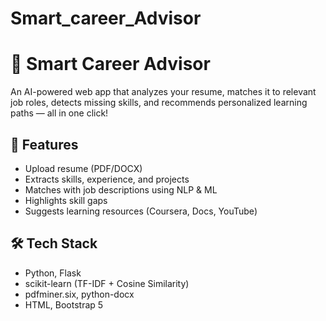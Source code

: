 # Smart_career_Advisor
# 🧠 Smart Career Advisor

An AI-powered web app that analyzes your resume, matches it to relevant job roles, detects missing skills, and recommends personalized learning paths — all in one click!

## 🚀 Features
- Upload resume (PDF/DOCX)
- Extracts skills, experience, and projects
- Matches with job descriptions using NLP & ML
- Highlights skill gaps
- Suggests learning resources (Coursera, Docs, YouTube)

## 🛠️ Tech Stack
- Python, Flask
- scikit-learn (TF-IDF + Cosine Similarity)
- pdfminer.six, python-docx
- HTML, Bootstrap 5

